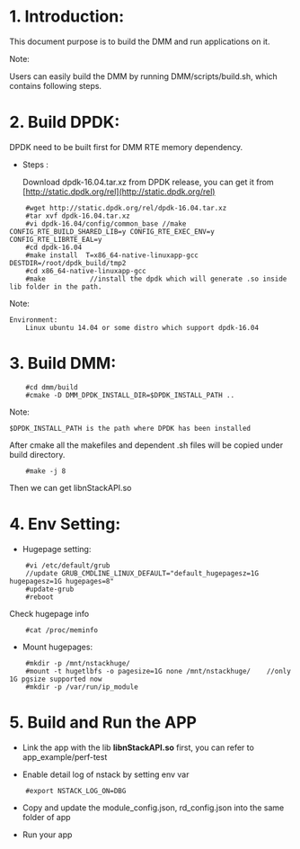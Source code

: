 # 1. Introduction:
  This document purpose is to build the DMM and run applications on it.

Note:

  Users can easily build the DMM by running DMM/scripts/build.sh, which contains following steps.

# 2. Build DPDK:
  DPDK need to be built first for DMM RTE memory dependency.

- Steps :

  Download dpdk-16.04.tar.xz from DPDK release, you can get it from [http://static.dpdk.org/rel](http://static.dpdk.org/rel)
```
    #wget http://static.dpdk.org/rel/dpdk-16.04.tar.xz
    #tar xvf dpdk-16.04.tar.xz
    #vi dpdk-16.04/config/common_base //make CONFIG_RTE_BUILD_SHARED_LIB=y CONFIG_RTE_EXEC_ENV=y CONFIG_RTE_LIBRTE_EAL=y
    #cd dpdk-16.04
    #make install  T=x86_64-native-linuxapp-gcc DESTDIR=/root/dpdk_build/tmp2
    #cd x86_64-native-linuxapp-gcc
    #make           //install the dpdk which will generate .so inside lib folder in the path.
```

Note:

    Environment:
        Linux ubuntu 14.04 or some distro which support dpdk-16.04

# 3. Build DMM:

```
    #cd dmm/build
    #cmake -D DMM_DPDK_INSTALL_DIR=$DPDK_INSTALL_PATH ..
```

Note:

    $DPDK_INSTALL_PATH is the path where DPDK has been installed

  After cmake all the makefiles and dependent .sh files will be copied under build directory.

```
    #make -j 8
```
  Then we can get libnStackAPI.so

# 4. Env Setting:

- Hugepage setting:

```
    #vi /etc/default/grub
    //update GRUB_CMDLINE_LINUX_DEFAULT="default_hugepagesz=1G hugepagesz=1G hugepages=8"
    #update-grub
    #reboot
```

Check hugepage info


```
    #cat /proc/meminfo
```

- Mount hugepages:

```
    #mkdir -p /mnt/nstackhuge/
    #mount -t hugetlbfs -o pagesize=1G none /mnt/nstackhuge/    //only 1G pgsize supported now
    #mkdir -p /var/run/ip_module
```


# 5. Build and Run the APP

- Link the app with the lib **libnStackAPI.so** first, you can refer to app_example/perf-test

- Enable detail log of nstack by setting env var

```
    #export NSTACK_LOG_ON=DBG
```

- Copy and update the module_config.json, rd_config.json into the same folder of app

- Run your app
